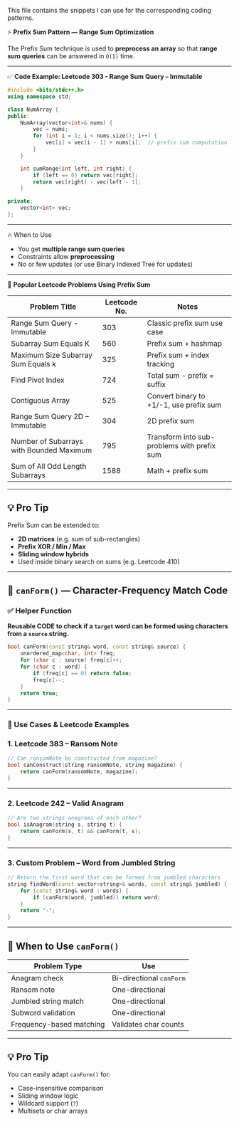This file contains the snippets I can use for the corresponding coding patterns.

 ⚡ **Prefix Sum Pattern — Range Sum Optimization**

The Prefix Sum technique is used to **preprocess an array** so that **range sum queries** can be answered in `O(1)` time.

---

✅ **Code Example: Leetcode 303 - Range Sum Query – Immutable**

```cpp
#include <bits/stdc++.h>
using namespace std;

class NumArray {
public:
    NumArray(vector<int>& nums) {
        vec = nums;
        for (int i = 1; i < nums.size(); i++) {
            vec[i] = vec[i - 1] + nums[i];  // prefix sum computation
        }
    }

    int sumRange(int left, int right) {
        if (left == 0) return vec[right];
        return vec[right] - vec[left - 1];
    }

private:
    vector<int> vec;
};
```

---

 🔥 When to Use

- You get **multiple range sum queries**
- Constraints allow **preprocessing**
- No or few updates (or use Binary Indexed Tree for updates)

---

📌 **Popular Leetcode Problems Using Prefix Sum**

| Problem Title                                      | Leetcode No. | Notes                                        |
|---------------------------------------------------|--------------|----------------------------------------------|
| Range Sum Query - Immutable                       | 303          | Classic prefix sum use case                  |
| Subarray Sum Equals K                             | 560          | Prefix sum + hashmap                         |
| Maximum Size Subarray Sum Equals k                | 325          | Prefix sum + index tracking                  |
| Find Pivot Index                                  | 724          | Total sum - prefix = suffix                  |
| Contiguous Array                                  | 525          | Convert binary to +1/-1, use prefix sum      |
| Range Sum Query 2D – Immutable                    | 304          | 2D prefix sum                                |
| Number of Subarrays with Bounded Maximum          | 795          | Transform into sub-problems with prefix sum  |
| Sum of All Odd Length Subarrays                   | 1588         | Math + prefix sum                            |

---

## 💡 Pro Tip

Prefix Sum can be extended to:
- **2D matrices** (e.g. sum of sub-rectangles)
- **Prefix XOR / Min / Max**
- **Sliding window hybrids**
- Used inside binary search on sums (e.g. Leetcode 410)

---
## 🔧 `canForm()` — Character-Frequency Match Code

### ✅ Helper Function
**Reusable CODE to check if a `target` word can be formed using characters from a `source` string.**

```cpp
bool canForm(const string& word, const string& source) {
    unordered_map<char, int> freq;
    for (char c : source) freq[c]++;
    for (char c : word) {
        if (freq[c] == 0) return false;
        freq[c]--;
    }
    return true;
}
```

---

### 📌 Use Cases & Leetcode Examples

### 1. Leetcode 383 – Ransom Note

```cpp
// Can ransomNote be constructed from magazine?
bool canConstruct(string ransomNote, string magazine) {
    return canForm(ransomNote, magazine);
}
```

---

### 2. Leetcode 242 – Valid Anagram

```cpp
// Are two strings anagrams of each other?
bool isAnagram(string s, string t) {
    return canForm(s, t) && canForm(t, s);
}
```

---

### 3. Custom Problem – Word from Jumbled String

```cpp
// Return the first word that can be formed from jumbled characters
string findWord(const vector<string>& words, const string& jumbled) {
    for (const string& word : words) {
        if (canForm(word, jumbled)) return word;
    }
    return "-";
}
```

---

## 🧠 When to Use `canForm()`

| Problem Type               | Use                      |
|---------------------------|--------------------------|
| Anagram check             | Bi-directional `canForm` |
| Ransom note               | One-directional          |
| Jumbled string match      | One-directional          |
| Subword validation        | One-directional          |
| Frequency-based matching  | Validates char counts    |

---

## 💡 Pro Tip

You can easily adapt `canForm()` for:
- Case-insensitive comparison
- Sliding window logic
- Wildcard support (`?`)
- Multisets or char arrays
